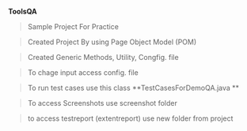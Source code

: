 **ToolsQA**
> Sample Project For Practice 

> Created Project By using Page Object Model (POM)

> Created Generic Methods, Utility, Congfig. file

> To chage input access config. file

> To run test cases use this class **TestCasesForDemoQA.java **

> To access Screenshots use screenshot folder

> to access testreport (extentreport) use new folder from project 
